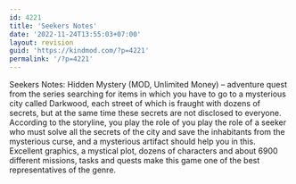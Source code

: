 ```yaml
---
id: 4221
title: 'Seekers Notes'
date: '2022-11-24T13:55:03+07:00'
layout: revision
guid: 'https://kindmod.com/?p=4221'
permalink: '/?p=4221'
---
```


Seekers Notes: Hidden Mystery (MOD, Unlimited Money) – adventure quest from the series searching for items in which you have to go to a mysterious city called Darkwood, each street of which is fraught with dozens of secrets, but at the same time these secrets are not disclosed to everyone. According to the storyline, you play the role of you play the role of a seeker who must solve all the secrets of the city and save the inhabitants from the mysterious curse, and a mysterious artifact should help you in this. Excellent graphics, a mystical plot, dozens of characters and about 6900 different missions, tasks and quests make this game one of the best representatives of the genre.